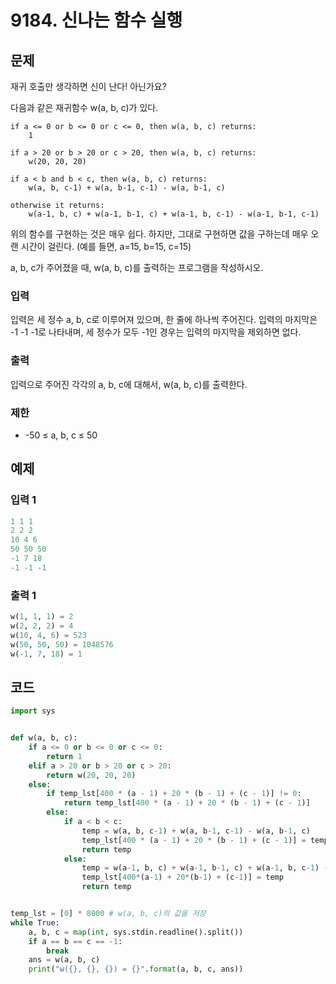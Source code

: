 #  9184. 신나는 함수 실행

## 문제

재귀 호출만 생각하면 신이 난다! 아닌가요?

다음과 같은 재귀함수 w(a, b, c)가 있다.

```
if a <= 0 or b <= 0 or c <= 0, then w(a, b, c) returns:
    1

if a > 20 or b > 20 or c > 20, then w(a, b, c) returns:
    w(20, 20, 20)

if a < b and b < c, then w(a, b, c) returns:
    w(a, b, c-1) + w(a, b-1, c-1) - w(a, b-1, c)

otherwise it returns:
    w(a-1, b, c) + w(a-1, b-1, c) + w(a-1, b, c-1) - w(a-1, b-1, c-1)
```

위의 함수를 구현하는 것은 매우 쉽다. 하지만, 그대로 구현하면 값을 구하는데 매우 오랜 시간이 걸린다. (예를 들면, a=15, b=15, c=15)

a, b, c가 주어졌을 때, w(a, b, c)를 출력하는 프로그램을 작성하시오.



### 입력

입력은 세 정수 a, b, c로 이루어져 있으며, 한 줄에 하나씩 주어진다. 입력의 마지막은 -1 -1 -1로 나타내며, 세 정수가 모두 -1인 경우는 입력의 마지막을 제외하면 없다.

### 출력

입력으로 주어진 각각의 a, b, c에 대해서, w(a, b, c)를 출력한다.

### 제한

- -50 ≤ a, b, c ≤ 50





## 예제

### 입력 1

```python
1 1 1
2 2 2
10 4 6
50 50 50
-1 7 18
-1 -1 -1
```



### 출력 1

```python
w(1, 1, 1) = 2
w(2, 2, 2) = 4
w(10, 4, 6) = 523
w(50, 50, 50) = 1048576
w(-1, 7, 18) = 1
```





## 코드

```python
import sys


def w(a, b, c):
    if a <= 0 or b <= 0 or c <= 0:
        return 1
    elif a > 20 or b > 20 or c > 20:
        return w(20, 20, 20)
    else:
        if temp_lst[400 * (a - 1) + 20 * (b - 1) + (c - 1)] != 0:
            return temp_lst[400 * (a - 1) + 20 * (b - 1) + (c - 1)]
        else:
            if a < b < c:
                temp = w(a, b, c-1) + w(a, b-1, c-1) - w(a, b-1, c)
                temp_lst[400 * (a - 1) + 20 * (b - 1) + (c - 1)] = temp
                return temp
            else:
                temp = w(a-1, b, c) + w(a-1, b-1, c) + w(a-1, b, c-1) - w(a-1, b-1, c-1)
                temp_lst[400*(a-1) + 20*(b-1) + (c-1)] = temp
                return temp


temp_lst = [0] * 8000 # w(a, b, c)의 값을 저장
while True:
    a, b, c = map(int, sys.stdin.readline().split())
    if a == b == c == -1:
        break
    ans = w(a, b, c)
    print("w({}, {}, {}) = {}".format(a, b, c, ans))
```

